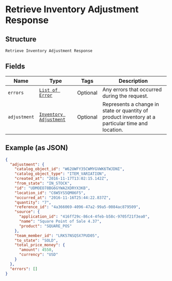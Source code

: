 
# Retrieve Inventory Adjustment Response

## Structure

`Retrieve Inventory Adjustment Response`

## Fields

| Name | Type | Tags | Description |
|  --- | --- | --- | --- |
| `errors` | [`List of Error`](../../doc/models/error.md) | Optional | Any errors that occurred during the request. |
| `adjustment` | [`Inventory Adjustment`](../../doc/models/inventory-adjustment.md) | Optional | Represents a change in state or quantity of product inventory at a<br>particular time and location. |

## Example (as JSON)

```json
{
  "adjustment": {
    "catalog_object_id": "W62UWFY35CWMYGVWK6TWJDNI",
    "catalog_object_type": "ITEM_VARIATION",
    "created_at": "2016-11-17T13:02:15.142Z",
    "from_state": "IN_STOCK",
    "id": "UDMOEO78BG6GYWA2XDRYX3KB",
    "location_id": "C6W5YS5QM06F5",
    "occurred_at": "2016-11-16T25:44:22.837Z",
    "quantity": "7",
    "reference_id": "4a366069-4096-47a2-99a5-0084ac879509",
    "source": {
      "application_id": "416ff29c-86c4-4feb-b58c-9705f21f3ea0",
      "name": "Square Point of Sale 4.37",
      "product": "SQUARE_POS"
    },
    "team_member_id": "LRK57NSQ5X7PUD05",
    "to_state": "SOLD",
    "total_price_money": {
      "amount": 4550,
      "currency": "USD"
    }
  },
  "errors": []
}
```

